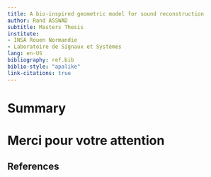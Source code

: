 ```yaml
---
title: A bio-inspired geometric model for sound reconstruction
author: Rand ASSWAD
subtitle: Masters Thesis
institute:
- INSA Rouen Normandie
- Laboratoire de Signaux et Systèmes
lang: en-US
bibliography: ref.bib
biblio-style: "apalike"
link-citations: true
---
```


# Summary

# Merci pour votre attention

## References
